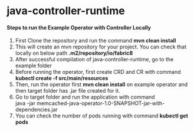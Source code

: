 # java-controller-runtime

 #### Steps to run the Example Operator with Controller Locally
 
 <ol>
 <li> First Clone the repository and run the command <b>mvn clean install</b> </li>
 <li> This will create an mvn repository for your project. You
      can check that locally on below path <b>.m2/repository/io/fabric8 </b></li>
 <li> After successful compilation of java-controller-runtime, go to the example folder</li>
 <li> Before running the operator, first create CRD and CR with command <b>kubectl create -f src/main/resources</b></li>
 <li> Then, run the operator first <b>mvn clean install</b> on example operator and then target
      folder has .jar file created for it.
 <li> Go to target folder and run the application with command <br>java -jar memcached-java-operator-1.0-SNAPSHOT-jar-with-dependencies.jar</li>
 <li> You can check the number of pods running with command <b>kubectl get pods</b>
   </ol>